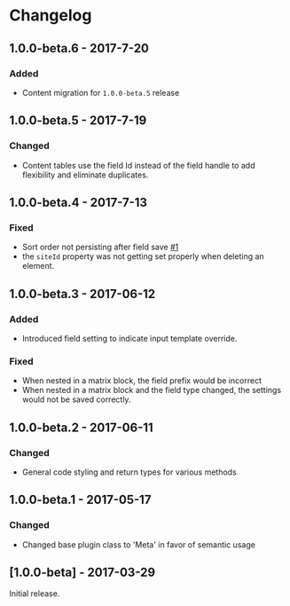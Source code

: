 Changelog
=========
## 1.0.0-beta.6 - 2017-7-20
### Added
- Content migration for `1.0.0-beta.5` release

## 1.0.0-beta.5 - 2017-7-19
### Changed
- Content tables use the field Id instead of the field handle to add flexibility and eliminate duplicates.

## 1.0.0-beta.4 - 2017-7-13
### Fixed
- Sort order not persisting after field save [#1](https://github.com/flipbox/meta/issues/1)
- the `siteId` property was not getting set properly when deleting an element.

## 1.0.0-beta.3 - 2017-06-12
### Added
- Introduced field setting to indicate input template override.

### Fixed
- When nested in a matrix block, the field prefix would be incorrect
- When nested in a matrix block and the field type changed, the settings would not be saved correctly. 

## 1.0.0-beta.2 - 2017-06-11
### Changed
- General code styling and return types for various methods

## 1.0.0-beta.1 - 2017-05-17
### Changed
- Changed base plugin class to 'Meta' in favor of semantic usage

## [1.0.0-beta] - 2017-03-29
Initial release.
